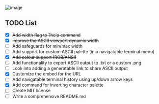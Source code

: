 ![image](https://github.com/user-attachments/assets/21a1b24b-3102-4ec9-8e89-05a44584e77b)

## TODO List
- [x] ~~Add width flag to ?help command~~
- [x] ~~Improve the ASCII viewport dynamic width~~
- [ ] Add safeguards for min/max width
- [ ] Add support for custom ASCII palette (in a navigatable terminal menu)
- [x] ~~Add colour support (RGB/ANSI)~~
- [ ] Add functionality to export ASCII output to .txt or a custom .png
- [ ] Look into adding a generatable link to share ASCII output
- [x] Customize the embed for the URL
- [ ] Add navigatable terminal history using up/down arrow keys
- [x] Add command for inverting character palette
- [ ] Create MIT license
- [ ] Write a comprehensive README.md
